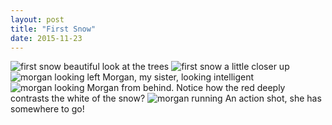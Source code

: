 ```yaml
---
layout: post
title: "First Snow"
date: 2015-11-23
---
```


![first snow]({{site.baseurl}}/assets/first-snow/first-snow-1.jpg)
beautiful look at the trees
![first snow]({{site.baseurl}}/assets/first-snow/first-snow.jpg)
a little closer up
![morgan looking left]({{site.baseurl}}/assets/first-snow/morgan-looking-left.jpg)
Morgan, my sister, looking intelligent
![morgan looking]({{site.baseurl}}/assets/first-snow/morgan-looking.jpg)
Morgan from behind. Notice how the red deeply contrasts the white of the snow?
![morgan running]({{site.baseurl}}/assets/first-snow/morgan-running.jpg)
An action shot, she has somewhere to go!
